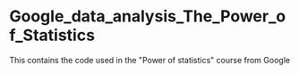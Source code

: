 # Google_data_analysis_The_Power_of_Statistics
This contains the code used in the "Power of statistics" course from Google

